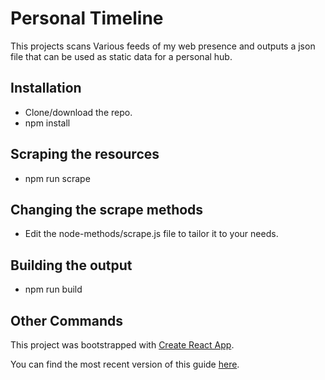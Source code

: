# Personal Timeline

This projects scans Various feeds of my web presence and outputs a json file that can be used as static data for a personal hub.

## Installation

- Clone/download the repo.
- npm install

## Scraping the resources

- npm run scrape

## Changing the scrape methods

- Edit the node-methods/scrape.js file to tailor it to your needs.

## Building the output

- npm run build

## Other Commands

This project was bootstrapped with [Create React App](https://github.com/facebookincubator/create-react-app).

You can find the most recent version of this guide [here](https://github.com/facebookincubator/create-react-app/blob/master/packages/react-scripts/template/README.md).
